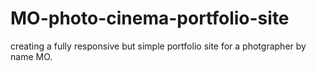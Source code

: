 # MO-photo-cinema-portfolio-site
creating a fully responsive but simple portfolio site for a photgrapher by name MO.

